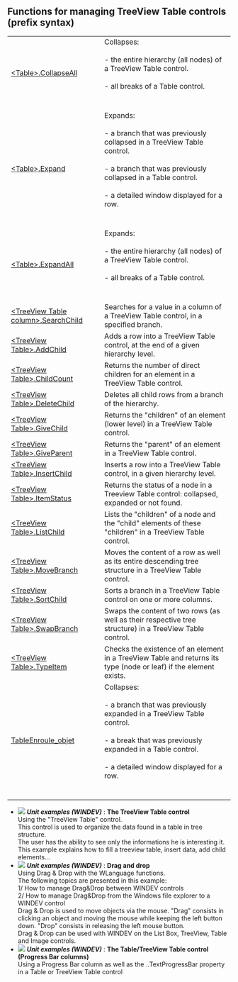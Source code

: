 


## Functions for managing TreeView Table controls (prefix syntax)
			



<a name="NOTE1"></a>
<a name="NOTE1_1"></a>



|   |   |
| --- | --- |
| [&lt;Table&gt;.CollapseAll](../WDLang1/1000021847.md) | Collapses:<br><br>- the entire hierarchy (all nodes) of a TreeView Table control.<br><br>- all breaks of a Table control. <br><br><br> |
| [&lt;Table&gt;.Expand](../WDLang1/1000021929.md) | Expands:<br><br>- a branch that was previously collapsed in a TreeView Table control. <br><br>- a branch that was previously collapsed in a Table control. <br><br>- a detailed window displayed for a row.<br><br><br> |
| [&lt;Table&gt;.ExpandAll](../WDLang1/1000021834.md) | Expands:<br><br>- the entire hierarchy (all nodes) of a TreeView Table control.<br><br>- all breaks of a Table control. <br><br><br> |
| [&lt;TreeView Table column&gt;.SearchChild](../WDLang1/1000021901.md) | Searches for a value in a column of a TreeView Table control, in a specified branch. |
| [&lt;TreeView Table&gt;.AddChild](../WDLang1/1000021891.md) | Adds a row into a TreeView Table control, at the end of a given hierarchy level. |
| [&lt;TreeView Table&gt;.ChildCount](../WDLang1/1000021933.md) | Returns the number of direct children for an element in a TreeView Table control. |
| [&lt;TreeView Table&gt;.DeleteChild](../WDLang1/1000021938.md) | Deletes all child rows from a branch of the hierarchy. |
| [&lt;TreeView Table&gt;.GiveChild](../WDLang1/1000021936.md) | Returns the "children" of an element (lower level) in a TreeView Table control. |
| [&lt;TreeView Table&gt;.GiveParent](../WDLang1/1000021937.md) | Returns the "parent" of an element in a TreeView Table control. |
| [&lt;TreeView Table&gt;.InsertChild](../WDLang1/1000021934.md) | Inserts a row into a TreeView Table control, in a given hierarchy level. |
| [&lt;TreeView Table&gt;.ItemStatus](../WDLang1/1000021932.md) | Returns the status of a node in a Treeview Table control: collapsed, expanded or not found. |
| [&lt;TreeView Table&gt;.ListChild](../WDLang1/1000021935.md) | Lists the "children" of a node and the "child" elements of these "children" in a TreeView Table control. |
| [&lt;TreeView Table&gt;.MoveBranch](../WDLang1/1000021923.md) | Moves the content of a row as well as its entire descending tree structure in a TreeView Table control. |
| [&lt;TreeView Table&gt;.SortChild](../WDLang1/1000021939.md) | Sorts a branch in a TreeView Table control on one or more columns. |
| [&lt;TreeView Table&gt;.SwapBranch](../WDLang1/1000021930.md) | Swaps the content of two rows (as well as their respective tree structure) in a TreeView Table control. |
| [&lt;TreeView Table&gt;.TypeItem](../WDLang1/1000021940.md) | Checks the existence of an element in a TreeView Table and returns its type (node or leaf) if the element exists. |
| [TableEnroule_objet](../WDLang1/1000021931.md) | Collapses:<br><br>- a branch that was previously expanded in a TreeView Table control. <br><br>- a break that was previously expanded in a Table control. <br><br>- a detailed window displayed for a row.<br><br><br> |






- ![](https://doc.pcsoft.fr/en-US/images/image.awp?langid=3&name=TheTreeViewTablecontrol.gif) ***Unit examples (WINDEV)*** : **The TreeView Table control** <br>Using the "TreeView Table" control.<br>This control is used to organize the data found in a table in tree structure. <br>The user has the ability to see only the informations he is interesting it.<br>This example explains how to fill a treeview table, insert data, add child elements...
- ![](https://doc.pcsoft.fr/en-US/images/image.awp?langid=3&name=Draganddrop.gif) ***Unit examples (WINDEV)*** : **Drag and drop** <br>Using Drag & Drop with the WLanguage functions. <br>The following topics are presented in this example:<br>1/ How to manage Drag&Drop between WINDEV controls<br>2/ How to manage Drag&Drop from the Windows file explorer to a WINDEV control<br>Drag & Drop is used to move objects via the mouse. "Drag" consists in clicking an object and moving the mouse while keeping the left button down. "Drop" consists in releasing the left mouse button.<br>Drag & Drop can be used with WINDEV on the List Box, TreeView, Table and Image controls.
- ![](https://doc.pcsoft.fr/en-US/images/image.awp?langid=3&name=TheTable_TreeViewTablecontrol_ProgressBarcolumns_.gif) ***Unit examples (WINDEV)*** : **The Table/TreeView Table control (Progress Bar columns)** <br>Using a Progress Bar column as well as the ..TextProgressBar property in a Table or TreeView Table control


